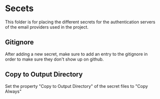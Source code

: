 ﻿# Secets
This folder is for placing the different secrets for the authentication servers of the email providers used in the project. 
## Gitignore
After adding a new secret, make sure to add an entry to the gitignore in order to make sure they don't show up on github.
## Copy to Output Directory
Set the property "Copy to Output Directory" of the secret files to "Copy Always"

